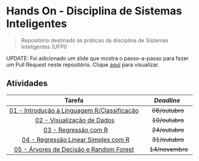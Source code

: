 # Hands On - Disciplina de Sistemas Inteligentes

> Repositório destinado às práticas da disciplina de Sistemas Inteligentes (UFPI)

UPDATE: Foi adicionado um slide que mostra o passo-a-passo para fazer um Pull Request neste repositório. Clique [aquí](https://github.com/diegofsousa/HandsOnSistemasInteligentes/blob/master/Tutorial%20Git%20e%20GitHub%20para%20a%20Turma%20de%20Sistemas%20Inteligentes.pdf) para visualizar.

## Atividades

<center>

|                 Tarefa                 | *Deadline* |
|:--------------------------------------:|:-----------:|
| [01 - Introdução à Linguagem R/Classificação](./Prática%2001/) |    ~~06/outubro~~   |
|          [02 - Visualização de Dados](./Prática%2002/)         |    ~~10/outubro~~   |
|             [03 - Regressão com R](./Prática%2003/)            |    ~~24/outubro~~   |
|     [04 - Regressão Linear Simples com R](./Prática%2004/)     |    ~~31/outubro~~   |
|   [05 - Árvores de Decisão e Random Forest](./Prática%2005/)   |    ~~14/novembro~~  |
</center>
